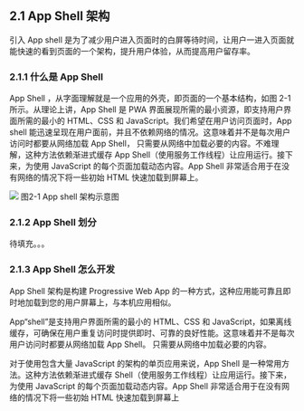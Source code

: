 ## 2.1 App Shell 架构

引入 App shell 是为了减少用户进入页面时的白屏等待时间，让用户一进入页面就能快速的看到页面的一个架构，提升用户体验，从而提高用户留存率。

### 2.1.1 什么是 App Shell

App Shell ，从字面理解就是一个应用的外壳，即页面的一个基本结构，如图 2-1 所示。从理论上讲，App Shell 是 PWA 界面展现所需的最小资源，即支持用户界面所需的最小的 HTML、CSS 和 JavaScript。我们希望在用户访问页面时，App shell 能迅速呈现在用户面前，并且不依赖网络的情况。这意味着并不是每次用户访问时都要从网络加载 App Shell， 只需要从网络中加载必要的内容。不难理解，这种方法依赖渐进式缓存 App Shell（使用服务工作线程）让应用运行。接下来，为使用 JavaScript 的每个页面加载动态内容。App Shell 非常适合用于在没有网络的情况下将一些初始 HTML 快速加载到屏幕上。

![](https://gss0.bdstatic.com/9rkZbzqaKgQUohGko9WTAnF6hhy/assets/pwa/projects/1515680651561/appshell.png)
图2-1 App shell 架构示意图


### 2.1.2 App Shell 划分

待填充。。。

### 2.1.3 App Shell 怎么开发

App Shell 架构是构建 Progressive Web App 的一种方式，这种应用能可靠且即时地加载到您的用户屏幕上，与本机应用相似。

App“shell”是支持用户界面所需的最小的 HTML、CSS 和 JavaScript，如果离线缓存，可确保在用户重复访问时提供即时、可靠的良好性能。这意味着并不是每次用户访问时都要从网络加载 App Shell。 只需要从网络中加载必要的内容。

对于使用包含大量 JavaScript 的架构的单页应用来说，App Shell 是一种常用方法。这种方法依赖渐进式缓存 Shell（使用服务工作线程）让应用运行。接下来，为使用 JavaScript 的每个页面加载动态内容。App Shell 非常适合用于在没有网络的情况下将一些初始 HTML 快速加载到屏幕上
